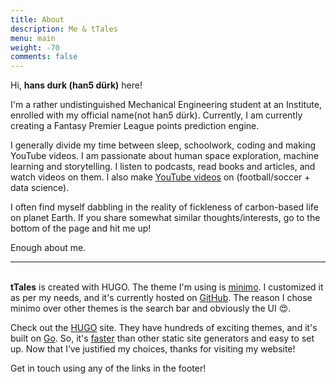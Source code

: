 ```yaml
---
title: About
description: Me & tTales
menu: main
weight: -70
comments: false
---
```


Hi, **hans durk (han5 dürk)** here!

I'm a rather undistinguished Mechanical Engineering student at an Institute, enrolled with my official name(not han5 dürk). Currently, I am currently creating a Fantasy Premier League points prediction engine.

I generally divide my time between sleep, schoolwork, coding and making YouTube videos. I am passionate about human space exploration, machine learning and storytelling. I listen to podcasts, read books and articles, and watch videos on them. I also make [YouTube videos](https://www.youtube.com/channel/UCYvbqYvGvhXCoIud49NfvKA) on (football/soccer + data science).

I often find myself dabbling in the reality of fickleness of carbon-based life on planet Earth. If you share somewhat similar thoughts/interests, go to the bottom of the page and hit me up!

Enough about me.
&nbsp;

___

\
**tTales** is created with HUGO. The theme I'm using is [minimo](https://themes.gohugo.io/minimo/). I customized it as per my needs, and it's currently hosted on [GitHub](https://github.com/han5durk/tTales). The reason I chose minimo over other themes is the search bar and obviously the UI :heart_eyes:.

Check out the [HUGO](https://gohugo.io/) site. They have hundreds of exciting themes, and it's built on [Go](https://en.wikipedia.org/wiki/Go_(programming_language)). So, it's [faster](https://gohugo.io/about/what-is-hugo/#how-fast-is-hugo) than other static site generators and easy to set up. Now that I’ve justified my choices, thanks for visiting my website!

Get in touch using any of the links in the footer!
